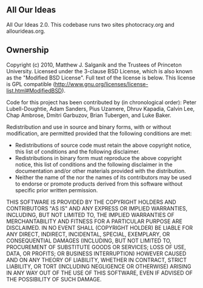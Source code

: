 All Our Ideas
-------------------

All Our Ideas 2.0.  This codebase runs two sites photocracy.org and allourideas.org.

Ownership
-------------------

Copyright (c) 2010, Matthew J. Salganik and the Trustees of Princeton University. Licensed under the 3-clause BSD License, which is also known as the "Modified BSD License".  Full text of the license is below.  This license is GPL compatible (http://www.gnu.org/licenses/license-list.html#ModifiedBSD).


Code for this project has been contributed by (in chronological order): Peter Lubell-Doughtie, Adam Sanders, Pius Uzamere, Dhruv Kapadia, Calvin Lee, Chap Ambrose, Dmitri Garbuzov, Brian Tubergen, and Luke Baker.

Redistribution and use in source and binary forms, with or without modification, are permitted provided that the following conditions are met:

* Redistributions of source code must retain the above copyright notice, this list of conditions and the following disclaimer.
* Redistributions in binary form must reproduce the above copyright notice, this list of conditions and the following disclaimer in the documentation and/or other materials provided with the distribution.
* Neither the name of the <organization> nor the names of its contributors may be used to endorse or promote products derived from this software without specific prior written permission.

THIS SOFTWARE IS PROVIDED BY THE COPYRIGHT HOLDERS AND CONTRIBUTORS "AS IS" AND ANY EXPRESS OR IMPLIED WARRANTIES, INCLUDING, BUT NOT LIMITED TO, THE IMPLIED WARRANTIES OF MERCHANTABILITY AND FITNESS FOR A PARTICULAR PURPOSE ARE DISCLAIMED. IN NO EVENT SHALL (COPYRIGHT HOLDER) BE LIABLE FOR ANY DIRECT, INDIRECT, INCIDENTAL, SPECIAL, EXEMPLARY, OR CONSEQUENTIAL DAMAGES (INCLUDING, BUT NOT LIMITED TO, PROCUREMENT OF SUBSTITUTE GOODS OR SERVICES; LOSS OF USE, DATA, OR PROFITS; OR BUSINESS INTERRUPTION) HOWEVER CAUSED AND ON ANY THEORY OF LIABILITY, WHETHER IN CONTRACT, STRICT LIABILITY, OR TORT (INCLUDING NEGLIGENCE OR OTHERWISE) ARISING IN ANY WAY OUT OF THE USE OF THIS SOFTWARE, EVEN IF ADVISED OF THE POSSIBILITY OF SUCH DAMAGE.
